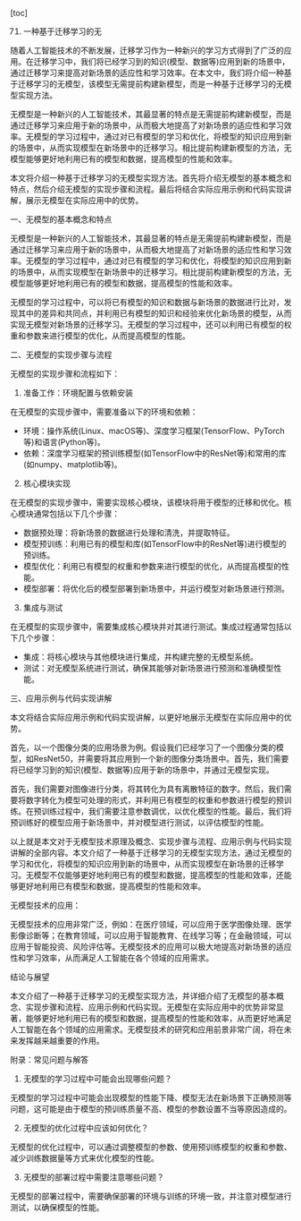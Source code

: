
[toc]                    
                
                
71. 一种基于迁移学习的无

随着人工智能技术的不断发展，迁移学习作为一种新兴的学习方式得到了广泛的应用。在迁移学习中，我们将已经学习到的知识(模型、数据等)应用到新的场景中，通过迁移学习来提高对新场景的适应性和学习效率。在本文中，我们将介绍一种基于迁移学习的无模型，该模型无需提前构建新模型，而是一种基于迁移学习的无模型实现方法。

无模型是一种新兴的人工智能技术，其最显著的特点是无需提前构建新模型，而是通过迁移学习来应用于新的场景中，从而极大地提高了对新场景的适应性和学习效率。无模型的学习过程中，通过对已有模型的学习和优化，将模型的知识应用到新的场景中，从而实现模型在新场景中的迁移学习。相比提前构建新模型的方法，无模型能够更好地利用已有的模型和数据，提高模型的性能和效率。

本文将介绍一种基于迁移学习的无模型实现方法。首先将介绍无模型的基本概念和特点，然后介绍无模型的实现步骤和流程。最后将结合实际应用示例和代码实现讲解，展示无模型在实际应用中的优势。

一、无模型的基本概念和特点

无模型是一种新兴的人工智能技术，其最显著的特点是无需提前构建新模型，而是通过迁移学习来应用于新的场景中，从而极大地提高了对新场景的适应性和学习效率。无模型的学习过程中，通过对已有模型的学习和优化，将模型的知识应用到新的场景中，从而实现模型在新场景中的迁移学习。相比提前构建新模型的方法，无模型能够更好地利用已有的模型和数据，提高模型的性能和效率。

无模型的学习过程中，可以将已有模型的知识和数据与新场景的数据进行比对，发现其中的差异和共同点，并利用已有模型的知识和经验来优化新场景的模型，从而实现无模型对新场景的迁移学习。无模型的学习过程中，还可以利用已有模型的权重和参数来进行模型的优化，从而提高模型的性能。

二、无模型的实现步骤与流程

无模型的实现步骤和流程如下：

1. 准备工作：环境配置与依赖安装

在无模型的实现步骤中，需要准备以下的环境和依赖：

- 环境：操作系统(Linux、macOS等)、深度学习框架(TensorFlow、PyTorch等)和语言(Python等)。
- 依赖：深度学习框架的预训练模型(如TensorFlow中的ResNet等)和常用的库(如numpy、matplotlib等)。

2. 核心模块实现

在无模型的实现步骤中，需要实现核心模块，该模块将用于模型的迁移和优化。核心模块通常包括以下几个步骤：

- 数据预处理：将新场景的数据进行处理和清洗，并提取特征。
- 模型预训练：利用已有的模型和库(如TensorFlow中的ResNet等)进行模型的预训练。
- 模型优化：利用已有模型的权重和参数来进行模型的优化，从而提高模型的性能。
- 模型部署：将优化后的模型部署到新场景中，并运行模型对新场景进行预测。

3. 集成与测试

在无模型的实现步骤中，需要集成核心模块并对其进行测试。集成过程通常包括以下几个步骤：

- 集成：将核心模块与其他模块进行集成，并构建完整的无模型系统。
- 测试：对无模型系统进行测试，确保其能够对新场景进行预测和准确模型性能。

三、应用示例与代码实现讲解

本文将结合实际应用示例和代码实现讲解，以更好地展示无模型在实际应用中的优势。

首先，以一个图像分类的应用场景为例。假设我们已经学习了一个图像分类的模型，如ResNet50，并需要将其应用到一个新的图像分类场景中。首先，我们需要将已经学习到的知识(模型、数据等)应用于新的场景中，并通过无模型实现。

首先，我们需要对图像进行分类，将其转化为具有离散特征的数字。然后，我们需要将数字转化为模型可处理的形式，并利用已有模型的权重和参数进行模型的预训练。在预训练过程中，我们需要注意参数调优，以优化模型的性能。最后，我们将预训练好的模型应用于新场景中，并对模型进行测试，以评估模型的性能。

以上就是本文对于无模型技术原理及概念、实现步骤与流程、应用示例与代码实现讲解的全部内容。本文介绍了一种基于迁移学习的无模型实现方法，通过无模型的学习和优化，将模型的知识应用到新的场景中，从而实现模型在新场景的迁移学习。无模型不仅能够更好地利用已有的模型和数据，提高模型的性能和效率，还能够更好地利用已有模型和数据，提高模型的性能和效率。

无模型技术的应用：

无模型技术的应用非常广泛，例如：在医疗领域，可以应用于医学图像处理、医学影像诊断等；在教育领域，可以应用于智能教育、在线学习等；在金融领域，可以应用于智能投资、风险评估等。无模型技术的应用可以极大地提高对新场景的适应性和学习效率，从而满足人工智能在各个领域的应用需求。

结论与展望

本文介绍了一种基于迁移学习的无模型实现方法，并详细介绍了无模型的基本概念、实现步骤和流程、应用示例和代码实现。无模型在实际应用中的优势非常显著，能够更好地利用已有的模型和数据，提高模型的性能和效率，从而更好地满足人工智能在各个领域的应用需求。无模型技术的研究和应用前景非常广阔，将在未来发挥越来越重要的作用。



附录：常见问题与解答

1. 无模型的学习过程中可能会出现哪些问题？

无模型的学习过程中可能会出现模型的性能下降、模型无法在新场景下正确预测等问题，这可能是由于模型的预训练质量不高、模型的参数设置不当等原因造成的。

2. 无模型的优化过程中应该如何优化？

无模型的优化过程中，可以通过调整模型的参数、使用预训练模型的权重和参数、减少训练数据量等方式来优化模型的性能。

3. 无模型的部署过程中需要注意哪些问题？

无模型的部署过程中，需要确保部署的环境与训练的环境一致，并注意对模型进行测试，以确保模型的性能。

